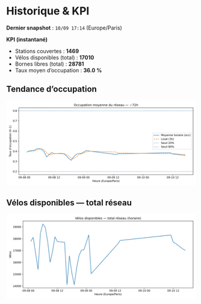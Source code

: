 # Historique & KPI

**Dernier snapshot** : `10/09 17:14` (Europe/Paris)

**KPI (instantané)**

- Stations couvertes : **1469**
- Vélos disponibles (total) : **17010**
- Bornes libres (total) : **28781**
- Taux moyen d’occupation : **36.0 %**

## Tendance d’occupation

![Mean occupancy](assets/figs/occupancy_last72h.png)

## Vélos disponibles — total réseau

![Bikes total](assets/figs/bikes_total_last72h.png)
